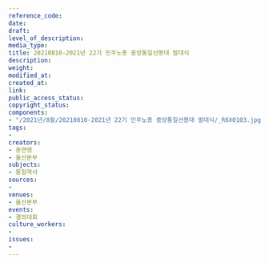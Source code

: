 ```yaml
---
reference_code: 
date: 
draft: 
level_of_description: 
media_type: 
title: 20210810-2021년 22기 민주노총 중앙통일선봉대 발대식
description: 
weight: 
modified_at: 
created_at: 
link: 
public_access_status: 
copyright_status: 
components:
- "/2021년/8월/20210810-2021년 22기 민주노총 중앙통일선봉대 발대식/_R6X0103.jpg"
tags:
- 
creators:
- 총연맹
- 울산본부
subjects:
- 통일역사
sources:
- 
venues:
- 울산본부
events:
- 결의대회
culture_workers:
- 
issues:
- 
---
```

